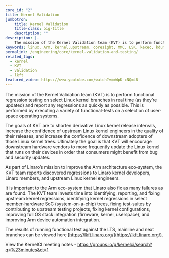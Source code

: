 ```yaml
---
core_id: "2"
title: Kernel Validation
jumbotron:
    title: Kernel Validation
    title-class: big-title
    description: ""
description: |-
    The mission of the Kernel Validation team (KVT) is to perform functional regression testing on select Linux kernel branches in real time (as they’re updated) and report any regressions as quickly as possible.
keywords: linux, Arm, kernel,upstream, coresight, MMC, LSK, kexec, kdump,storage,memory management,device tree, validation, lkft
permalink: /engineering/core/kernel-validation-and-testing/
related_tags:
  - kernel
  - KVT
  - validation
  - lkft
featured_video: https://www.youtube.com/watch?v=mWpK-cNQmL8
---
```

The mission of the Kernel Validation team (KVT) is to perform functional regression testing on select Linux kernel branches in real time (as they’re updated) and report any regressions as quickly as possible. This is performed by executing a variety of functional-tests on a selection of user-space operating systems.

The goals of KVT are to shorten derivative Linux kernel release intervals, increase the confidence of upstream Linux kernel engineers in the quality of their releases, and increase the confidence of downstream adopters of those Linux kernel trees. Ultimately the goal is that KVT will encourage downstream hardware vendors to more frequently update the Linux kernel that runs on their devices in order that consumers might benefit from bug and security updates.

As part of Linaro’s mission to improve the Arm architecture eco-system, the KVT team reports discovered regressions to Linaro kernel developers, Linaro members, and upstream Linux kernel engineers.

It is important to the Arm eco-system that Linaro also fix as many failures as are found. The KVT team invests time into identifying, reporting, and fixing upstream kernel regressions, identifying kernel regressions in select member-hardware SoC (system-on-a-chip) trees, fixing test-suites by contributing to upstream testing projects, fixing kernel configurations, improving full OS stack integration (firmware, kernel, userspace), and improving Arm device automation integration.

The results of running functional test against the LTS, mainline and next branches can be viewed here [https://lkft.linaro.org/](https://lkft.linaro.org/).

View the KernelCI meeting notes - https://groups.io/g/kernelci/search?q=%23minutes&ct=1
